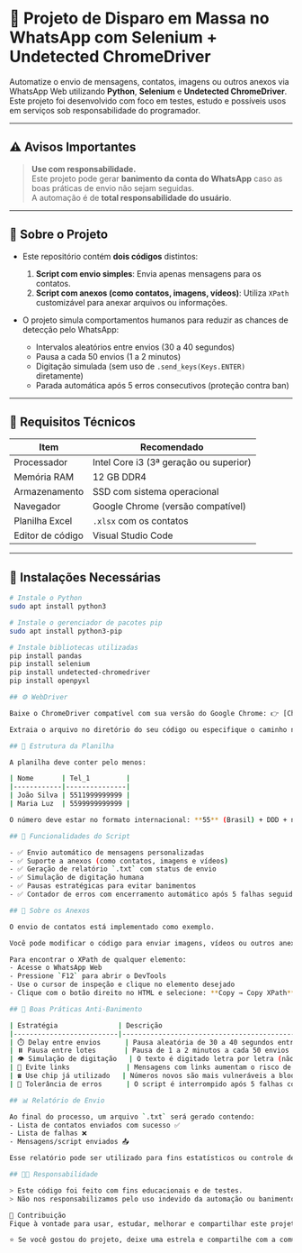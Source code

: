 ﻿# 💬 Projeto de Disparo em Massa no WhatsApp com Selenium + Undetected ChromeDriver

Automatize o envio de mensagens, contatos, imagens ou outros anexos via WhatsApp Web utilizando **Python**, **Selenium** e **Undetected ChromeDriver**. Este projeto foi desenvolvido com foco em testes, estudo e possíveis usos em serviços sob responsabilidade do programador.

---

## ⚠️ Avisos Importantes

> **Use com responsabilidade.**  
> Este projeto pode gerar **banimento da conta do WhatsApp** caso as boas práticas de envio não sejam seguidas.  
> A automação é de **total responsabilidade do usuário**.

---

## 📌 Sobre o Projeto

- Este repositório contém **dois códigos** distintos:
  1. **Script com envio simples**: Envia apenas mensagens para os contatos.
  2. **Script com anexos (como contatos, imagens, vídeos)**: Utiliza `XPath` customizável para anexar arquivos ou informações.

- O projeto simula comportamentos humanos para reduzir as chances de detecção pelo WhatsApp:
  - Intervalos aleatórios entre envios (30 a 40 segundos)
  - Pausa a cada 50 envios (1 a 2 minutos)
  - Digitação simulada (sem uso de `.send_keys(Keys.ENTER)` diretamente)
  - Parada automática após 5 erros consecutivos (proteção contra ban)

---

## 🧰 Requisitos Técnicos

| Item                   | Recomendado                          |
|------------------------|--------------------------------------|
| Processador            | Intel Core i3 (3ª geração ou superior) |
| Memória RAM            | 12 GB DDR4                           |
| Armazenamento          | SSD com sistema operacional          |
| Navegador              | Google Chrome (versão compatível)    |
| Planilha Excel         | `.xlsx` com os contatos              |
| Editor de código       | Visual Studio Code                   |

---

## 🧪 Instalações Necessárias

```bash
# Instale o Python
sudo apt install python3

# Instale o gerenciador de pacotes pip
sudo apt install python3-pip

# Instale bibliotecas utilizadas
pip install pandas
pip install selenium
pip install undetected-chromedriver
pip install openpyxl

## ⚙️ WebDriver

Baixe o ChromeDriver compatível com sua versão do Google Chrome: 👉 [ChromeDriver Downloads](https://chromedriver.chromium.org/downloads)

Extraia o arquivo no diretório do seu código ou especifique o caminho no script.

## 📄 Estrutura da Planilha

A planilha deve conter pelo menos:

| Nome       | Tel_1         |
|------------|---------------|
| João Silva | 5511999999999 |
| Maria Luz  | 5599999999999 |

O número deve estar no formato internacional: **55** (Brasil) + DDD + número.

## 🚀 Funcionalidades do Script

- ✅ Envio automático de mensagens personalizadas
- ✅ Suporte a anexos (como contatos, imagens e vídeos)
- ✅ Geração de relatório `.txt` com status de envio
- ✅ Simulação de digitação humana
- ✅ Pausas estratégicas para evitar banimentos
- ✅ Contador de erros com encerramento automático após 5 falhas seguidas

## 📎 Sobre os Anexos

O envio de contatos está implementado como exemplo.

Você pode modificar o código para enviar imagens, vídeos ou outros anexos, alterando os XPaths conforme o item que deseja anexar.

Para encontrar o XPath de qualquer elemento:
- Acesse o WhatsApp Web
- Pressione `F12` para abrir o DevTools
- Use o cursor de inspeção e clique no elemento desejado
- Clique com o botão direito no HTML e selecione: **Copy → Copy XPath**

## 🧠 Boas Práticas Anti-Banimento

| Estratégia               | Descrição                                                                   |
|--------------------------|-----------------------------------------------------------------------------|
| ⏱️ Delay entre envios      | Pausa aleatória de 30 a 40 segundos entre cada mensagem                      |
| ⏸️ Pausa entre lotes       | Pausa de 1 a 2 minutos a cada 50 envios bem-sucedidos                         |
| 👁️ Simulação de digitação   | O texto é digitado letra por letra (não colado), imitando comportamento humano  |
| 🚫 Evite links              | Mensagens com links aumentam o risco de SPAM                                  |
| ☎️ Use chip já utilizado   | Números novos são mais vulneráveis a bloqueios                              |
| 🛑 Tolerância de erros      | O script é interrompido após 5 falhas consecutivas                            |

## 📊 Relatório de Envio

Ao final do processo, um arquivo `.txt` será gerado contendo:
- Lista de contatos enviados com sucesso ✅
- Lista de falhas ❌
- Mensagens/script enviados 📤

Esse relatório pode ser utilizado para fins estatísticos ou controle de campanhas.

## 👨‍💻 Responsabilidade

> Este código foi feito com fins educacionais e de testes.  
> Não nos responsabilizamos pelo uso indevido da automação ou banimentos decorrentes.

🤝 Contribuição
Fique à vontade para usar, estudar, melhorar e compartilhar este projeto com outros desenvolvedores ou pessoas interessadas em automação.

⭐ Se você gostou do projeto, deixe uma estrela e compartilhe com a comunidade!

